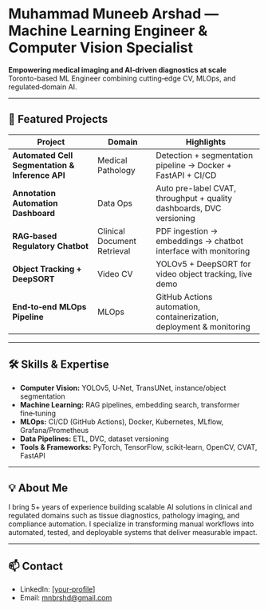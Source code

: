 # Muhammad Muneeb Arshad — Machine Learning Engineer & Computer Vision Specialist

**Empowering medical imaging and AI‑driven diagnostics at scale**  
Toronto-based ML Engineer combining cutting‑edge CV, MLOps, and regulated‑domain AI.

---

## 🚀 Featured Projects

| Project | Domain | Highlights |
|--------|--------|------------|
| **Automated Cell Segmentation & Inference API** | Medical Pathology | Detection + segmentation pipeline → Docker + FastAPI + CI/CD |
| **Annotation Automation Dashboard** | Data Ops | Auto pre-label CVAT, throughput + quality dashboards, DVC versioning |
| **RAG‑based Regulatory Chatbot** | Clinical Document Retrieval | PDF ingestion → embeddings → chatbot interface with monitoring |
| **Object Tracking + DeepSORT** | Video CV | YOLOv5 + DeepSORT for video object tracking, live demo |
| **End‑to‑end MLOps Pipeline** | MLOps | GitHub Actions automation, containerization, deployment & monitoring |

---

## 🛠 Skills & Expertise

- **Computer Vision:** YOLOv5, U‑Net, TransUNet, instance/object segmentation  
- **Machine Learning:** RAG pipelines, embedding search, transformer fine‑tuning  
- **MLOps:** CI/CD (GitHub Actions), Docker, Kubernetes, MLflow, Grafana/Prometheus  
- **Data Pipelines:** ETL, DVC, dataset versioning
- **Tools & Frameworks:** PyTorch, TensorFlow, scikit‑learn, OpenCV, CVAT, FastAPI  

---

## 💡 About Me

I bring 5+ years of experience building scalable AI solutions in clinical and regulated domains such as tissue diagnostics, pathology imaging, and compliance automation. I specialize in transforming manual workflows into automated, tested, and deployable systems that deliver measurable impact.

---

## 📫 Contact

- LinkedIn: [[your‑profile]  ](https://www.linkedin.com/in/muneeb-arshad-370233196)
- Email: mnbrshd@gmail.com

